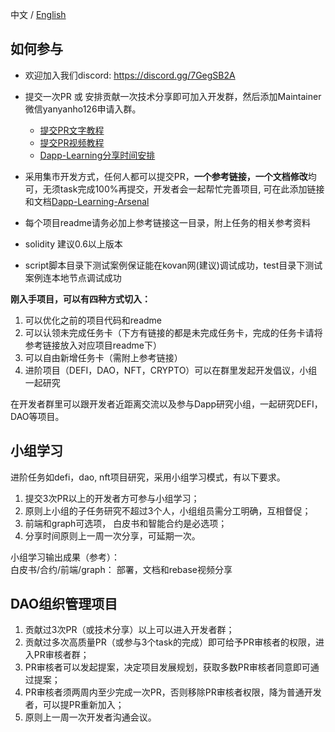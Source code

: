 中文 / [English](https://github.com/rebase-network/Dapp-Learning/blob/main/docs/dao-en.md)

## 如何参与
- 欢迎加入我们discord: https://discord.gg/7GegSB2A  
- 提交一次PR 或 安排贡献一次技术分享即可加入开发群，然后添加Maintainer微信yanyanho126申请入群。
	- [提交PR文字教程](https://github.com/BNineCoding/Dapp-Learning/blob/main/docs/Create_DApp-Learning_PR_Tutorial.md)
	- [提交PR视频教程](https://www.bilibili.com/video/BV1Bq4y1r7dx?spm_id_from=333.999.0.0)
  - [Dapp-Learning分享时间安排](https://docs.qq.com/doc/DQ3hWeVVXQ3JPbXFS)

- 采用集市开发方式，任何人都可以提交PR，**一个参考链接，一个文档修改**均可，无须task完成100%再提交，开发者会一起帮忙完善项目, 可在此添加链接和文档[Dapp-Learning-Arsenal](https://github.com/rebase-network/Dapp-Learning-Arsenal)  
- 每个项目readme请务必加上参考链接这一目录，附上任务的相关参考资料
- solidity 建议0.6以上版本
- script脚本目录下测试案例保证能在kovan网(建议)调试成功，test目录下测试案例连本地节点调试成功

**刚入手项目，可以有四种方式切入：**

1. 可以优化之前的项目代码和readme
2. 可以认领未完成任务卡（下方有链接的都是未完成任务卡，完成的任务卡请将参考链接放入对应项目readme下）
3. 可以自由新增任务卡（需附上参考链接）
4. 进阶项目（DEFI，DAO，NFT，CRYPTO）可以在群里发起开发倡议，小组一起研究  

在开发者群里可以跟开发者近距离交流以及参与Dapp研究小组，一起研究DEFI，DAO等项目。

## 小组学习
  进阶任务如defi，dao, nft项目研究，采用小组学习模式，有以下要求。
 1. 提交3次PR以上的开发者方可参与小组学习；
 2. 原则上小组的子任务研究不超过3个人，小组组员需分工明确，互相督促；
 3. 前端和graph可选项， 白皮书和智能合约是必选项；
 4. 分享时间原则上一周一次分享，可延期一次。 

 小组学习输出成果（参考）：    
 白皮书/合约/前端/graph： 部署，文档和rebase视频分享


## DAO组织管理项目
  1. 贡献过3次PR（或技术分享）以上可以进入开发者群；  
  2. 贡献过多次高质量PR（或参与3个task的完成）即可给予PR审核者的权限，进入PR审核者群；
  3. PR审核者可以发起提案，决定项目发展规划，获取多数PR审核者同意即可通过提案；
  5. PR审核者须两周内至少完成一次PR，否则移除PR审核者权限，降为普通开发者，可以提PR重新加入；
  6. 原则上一周一次开发者沟通会议。